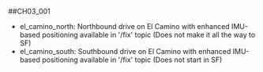 ##CH03_001
* el_camino_north: Northbound drive on El Camino with enhanced IMU-based positioning available in '/fix' topic (Does not make it all the way to SF)
* el_camino_south: Southbound drive on El Camino with enhanced IMU-based positioning available in '/fix' topic (Does not start in SF)
